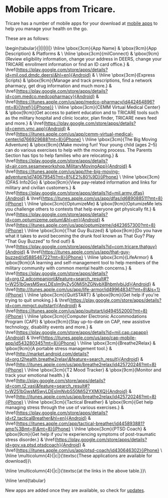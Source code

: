 # Mobile apps from Tricare.

Tricare has a number of mobile apps for your download at [mobile apps](http://tricare.mil/Partners/MobileApps.aspx)
to help you manage your health on the go.

These are as follows:

\begin{tabular}{|l|l|l|l|}
   \hline
\pbox{3cm}{App Name} & \pbox{9cm}{App Description} & Platforms & \\
\hline
\pbox{3cm}{milConnect} & \pbox{9cm}{Review eligibility information, change your address in DEERS, change your TRICARE enrollment information or find an ID card office.} & \href{https://play.google.com/store/apps/details?id=mil.osd.dmdc.deers\&hl=en}{Android} & \\
   \hline
\pbox{3cm}{Express Scripts} & \pbox{9cm}{Manage and track prescriptions, find a network pharmacy, get drug information and much more.} & \href{https://play.google.com/store/apps/details?id=com.medco.medcopharmacy}{Android} & \href{https://itunes.apple.com/us/app/medco-pharmacy/id442464896?mt=8}{\href{}{iPhone}} \\
   \hline
\pbox{3cm}{CEMM Virtual Medical Center} & \pbox{9cm}{Get access to patient education and to TRICARE tools such as the military hospital and clinic locator, plan finder, TRICARE news feed and more.} & \href{https://play.google.com/store/apps/details?id=cemm.vmc.app}{Android} & \href{https://itunes.apple.com/us/app/cemm-virtual-medical-center/id766929688?mt=8}{iPhone} \\
   \hline
\pbox{3cm}{The Big Moving Adventure} & \pbox{9cm}{Make moving fun! Your young child (ages 2–5) can do various exercises to help with the moving process. The Parents Section has tips to help families who are relocating.} & \href{https://play.google.com/store/apps/details?id=air.com.sesameworkshop.MilitaryMovingApp}{Android} & \href{https://itunes.apple.com/us/app/the-big-moving-adventure/id740679545?mt=8%E2%80%9D}{iPhone} \\
   \hline
\pbox{3cm}{DFAS Info2Go} & \pbox{9cm}{View pay-related information and links for military and civilian customers.} & \href{https://play.google.com/store/apps/details?id=mil.army.dfas}{Android} & \href{https://itunes.apple.com/us/app/dfas/id689088511?mt=8}{iPhone} \\
    \hline
\pbox{3cm}{OptumizeMe} & \pbox{9cm}{OptumizeMe lets you challenge others to contests that help everyone get physically fit.} & \href{https://play.google.com/store/apps/details?id=com.optumizeme.optum\&hl=en}{Android} & \href{https://itunes.apple.com/us/app/optumizeme/id423657300?mt=8}{iPhone} \\
    \hline
\pbox{3cm}{That Guy Buzzed} & \pbox{9cm}{Do you have what it takes to avoid becoming the drunk fool known as That Guy? Play “That Guy Buzzed” to find out!} & \href{https://play.google.com/store/apps/details?id=com.tricare.thatguy}{Android} & \href{https://itunes.apple.com/us/app/that-guy-buzzed/id588546722?mt=8}{iPhone} \\
    \hline
\pbox{3cm}{LifeArmor} & \pbox{9cm}{A learning and self-management tool to help members of the military community with common mental health concerns.} & \href{https://play.google.com/store/apps/details?id=org.t2.adcompanion\&feature=search_result#?t=W251bGwsMSwxLDEsIm9yZy50Mi5hZGNvbXBhbmlvbiJd}{Android} & \href{http://itunes.apple.com/us/app/life-armor/id499648341?mt=8\&ls=1}{iPhone} \\
    \hline
\pbox{3cm}{QuitSTART} & \pbox{9cm}{Get help if you're trying to quit smoking.} & \href{https://play.google.com/store/apps/details?id=com.mmgct.quitstart}{Android} & \href{https://itunes.apple.com/us/app/quitstart/id494552000?mt=8}{iPhone} \\
    \hline
\pbox{3cm}{Computer Electronic Accommodations Program (CAP)} & \pbox{9cm}{Stay up-to-date on CAP, new assistive technology, disability events and more.} & \href{https://play.google.com/store/apps/details?id=mil.cap.capapp}{Android} & \href{https://itunes.apple.com/us/app/cap-mobile-app/id543280345?mt=8}{iPhone} \\
    \hline
\pbox{3cm}{Breathe2Relax} & \pbox{9cm}{A portable stress management tool.} & \href{http://market.android.com/details?id=org.t2health.breathe2relax\&feature=search_result}{Android} & \href{http://itunes.apple.com/us/app/breathe2relax/id425720246?mt=8}{iPhone} \\
    \hline
\pbox{3cm}{T2 Mood Tracker} & \pbox{9cm}{Monitor and track your emotional health.} & \href{http://play.google.com/store/apps/details?id=com.t2.vas\&feature=search_result#?t=W251bGwsMSwyLDEsImNvbS50Mi52YXMiXQ}{Android} & \href{http://itunes.apple.com/us/app/breathe2relax/id425720246?mt=8}{iPhone} \\
    \hline
\pbox{3cm}{Tactical Breather} & \pbox{9cm}{Get help managing stress through the use of various exercises.} & \href{https://play.google.com/store/apps/details?id=t2.tacticalBreather&hl=en}{Android} & \href{https://itunes.apple.com/app/tactical-breather/id445893881?amp%3Bmt=8\&mt=8}{iPhone} \\
    \hline
\pbox{3cm}{PTSD Coach} & \pbox{9cm}{Get help if you're experiencing symptoms of post-traumatic stress disorder.} & \href{https://play.google.com/store/apps/details?id=gov.va.ptsd.ptsdcoach}{Android} & \href{https://itunes.apple.com/us/app/ptsd-coach/id430646302}{iPhone} \\
   \hline
   \multicolumn{4}{|c|}{\textsc{These applications are available for download}}\\

   \hline
   \multicolumn{4}{|c|}{\textsc{at the links in the above table.}}\\
  
   \hline
\end{tabular}

New apps are added once they are available, so check for [updates](http://tricare.mil/Partners/MobileApps.aspx).
